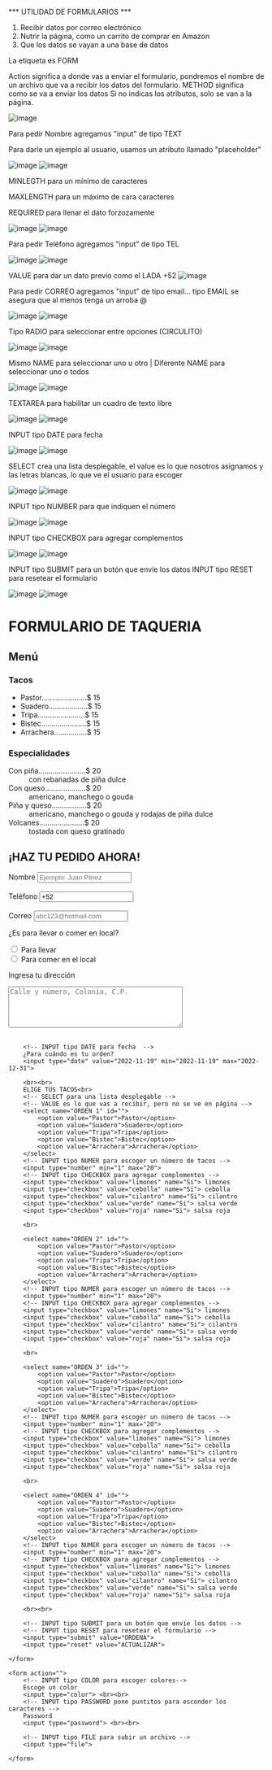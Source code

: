 *** UTILIDAD DE FORMULARIOS ***

1. Recibir datos por correo electrónico
2. Nutrir la página, como un carrito de comprar en Amazon
3. Que los datos se vayan a una base de datos

La etiqueta es FORM

Action significa a donde vas a enviar el formulario, pondremos el nombre de un archivo que va a recibir los datos del formulario.
METHOD significa como se va a enviar los datos
Si no indicas los atributos, solo se van a la página.

![image](https://user-images.githubusercontent.com/113804525/202875253-72175091-673d-4c55-bca0-f3d97da35b68.png)

Para pedir Nombre agregamos "input" de tipo TEXT

Para darle un ejemplo al usuario, usamos un atributo llamado "placeholder"

![image](https://user-images.githubusercontent.com/113804525/202875302-f7b5df0f-1087-40f6-94b7-07aebe39ebae.png)
![image](https://user-images.githubusercontent.com/113804525/202875307-bc484f20-8fcb-4df3-9284-525f9c737d56.png)

MINLEGTH para un mínimo de caracteres

MAXLENGTH para un máximo de cara caracteres

REQUIRED para llenar el dato forzozamente

![image](https://user-images.githubusercontent.com/113804525/202875436-c2486050-8c47-4d0b-8cf1-98d282072c04.png)
![image](https://user-images.githubusercontent.com/113804525/202875421-a056df82-5ac2-4b1e-814b-821fa7534a01.png)

Para pedir Teléfono agregamos "input" de tipo TEL

![image](https://user-images.githubusercontent.com/113804525/202875576-57caffc2-7039-4dfa-896f-e68d17cced21.png)
![image](https://user-images.githubusercontent.com/113804525/202875586-54ffb426-1067-4b90-af52-cace95111c8a.png)

VALUE para dar un dato previo como el LADA +52 ![image](https://user-images.githubusercontent.com/113804525/202875648-a488a42f-54ac-4342-93c1-699d88357e7d.png)

Para pedir CORREO agregamos "input" de tipo email... tipo EMAIL se asegura que al menos tenga un arroba @

![image](https://user-images.githubusercontent.com/113804525/202875731-a9f38f9c-03e7-48d6-99ff-02e8512550b4.png)
![image](https://user-images.githubusercontent.com/113804525/202877476-130d5d5f-9aa0-404c-a5d4-417803b85536.png)


Tipo RADIO para seleccionar entre opciones (CIRCULITO)

![image](https://user-images.githubusercontent.com/113804525/202875893-6e272ad9-abb6-4b0b-9bc8-5e5cb46f8852.png)
![image](https://user-images.githubusercontent.com/113804525/202876029-537654c0-54bd-4c11-8059-7648e5b12be1.png)

Mismo NAME para seleccionar uno u otro   |    Diferente NAME para seleccionar uno o todos

![image](https://user-images.githubusercontent.com/113804525/202876000-5a85b73b-463d-40c3-9124-41d6c0a46189.png)
![image](https://user-images.githubusercontent.com/113804525/202876016-c80b06e8-4641-4372-a663-b58729aa34aa.png)

TEXTAREA para habilitar un cuadro de texto libre

![image](https://user-images.githubusercontent.com/113804525/202876635-7ddf07e5-00bd-4772-ad53-cbf34451f4d3.png)
![image](https://user-images.githubusercontent.com/113804525/202876648-1a7508d2-98a4-44e5-baa9-aecf5fdba70b.png)

INPUT tipo DATE para fecha

![image](https://user-images.githubusercontent.com/113804525/202877763-43e93941-252e-4a67-bbf9-d9b9fed399a7.png)
![image](https://user-images.githubusercontent.com/113804525/202877767-215bda36-a9bd-4b0b-bc50-3c9b3edc52da.png)


SELECT  crea una lista desplegable, el value es lo que nosotros asignamos y las letras blancas, lo que ve el usuario para escoger

![image](https://user-images.githubusercontent.com/113804525/202876809-3ac7e80f-df70-4dd5-a388-1d4717933b20.png)
![image](https://user-images.githubusercontent.com/113804525/202876827-96b6bb41-6c81-4299-9a38-9cf240d4f9e0.png)


INPUT tipo NUMBER para que indiquen el número

![image](https://user-images.githubusercontent.com/113804525/202876933-b9602e0d-acdf-4e20-836c-b7462861a750.png)
![image](https://user-images.githubusercontent.com/113804525/202876957-f9f0f5ed-b5d3-4d03-a754-e280f4b92970.png)

INPUT tipo CHECKBOX para agregar complementos

![image](https://user-images.githubusercontent.com/113804525/202877116-58b8cef4-751b-4188-b4a6-f1059ba3feee.png)
![image](https://user-images.githubusercontent.com/113804525/202877040-4a10d62e-9c3e-406e-a587-4e470e83b8e9.png)

INPUT tipo SUBMIT para un botón que envíe los datos
INPUT tipo RESET para resetear el formulario

![image](https://user-images.githubusercontent.com/113804525/202877436-1b20c030-3754-4330-bf94-20dbb9ce5507.png)
![image](https://user-images.githubusercontent.com/113804525/202877444-17edfba3-e9c7-47b7-9a9f-226934f4b36d.png)




<!DOCTYPE html>
<html lang="en">
<head>
    <meta charset="UTF-8">
    <meta http-equiv="X-UA-Compatible" content="IE=edge">
    <meta name="viewport" content="width=device-width, initial-scale=1.0">
    <title>Formulario</title>
</head>
<body>
    <H1>FORMULARIO DE TAQUERIA</H1>
    <H2>Menú</H2>
    <h3>Tacos</h3>
    <ul>
        <li>Pastor......................$ 15</li>
        <li>Suadero...................$ 15</li>
        <li>Tripa.......................$ 15</li>
        <li>Bistec......................$ 15</li>
        <li>Arrachera................$ 15</li>
    </ul>
    <h3>Especialidades</h3>
    <dl>
        <dt>Con piña.......................$ 20</dt>
        <dd>con rebanadas de piña dulce</dd>
        <dt>Con queso....................$ 20</dt>
        <dd>americano, manchego o gouda</dd>
        <dt>Piña y queso.................$ 20</dt>
        <dd>americano, manchego o gouda y rodajas de piña dulce</dd>
        <dt>Volcanes......................$ 20</dt>
        <dd>tostada con queso gratinado</dd>
    </dl>
    <h2>¡HAZ TU PEDIDO AHORA!</h2>
    <!-- FORM es para iniciar los formularios -->
    <!-- ACTION es a donde envias los datos -->
    <!-- METHOD es como se envian los datos -->
    <form action="" method="">
        <!-- INPUT tipo TEXT para habilitar el cuadro para ingresar texto -->
        <!-- INPUT tipo TEL para habilitar el cuadro para número -->
        <!-- INPUT tipo EMAIL para habilitar el cuadro para correo electrónico -->
        <!-- PLACEHOLDER para dar un ejemplo al usuario como tipo marca de agua, ayuda visual -->
        <!-- MINLEGTH para un mínimo de caracteres -->
        <!-- MAXLENGTH para un máximo de cara caracteres -->
        <!-- REQUIRED para llenar el dato forzozamente -->
        Nombre <input type="text" placeholder="Ejemplo: Juan Pérez" minlength="3" maxlength="30" required> <br><br>
        <!-- VALUE para dar un dato previo como la LADA +52-->
        Teléfono <input type="tel" min="10" max="10" placeholder="Sin LADA, solo números" value="+52"> <br><br>
        <!-- El tipo EMAIL es para asegurarse que tenga un @ -->
        Correo <input type="email" placeholder="abc123@hotmail.com">
        <p>¿Es para llevar o comer en local?</p>
        <!-- RADIO para seleccionar entre opciones -->
        <!-- Mismo NAME para seleccionar uno u otro -->
        <!-- Diferente NAME para seleccionar uno o todos -->
        <input type="radio" value="Llevar" name="Llevar"> Para llevar <br>
        <input type="radio" value="Local" name="Llevar"> Para comer en el local
        <!-- TEXTAREA para un cuadrito que ingresen texto libre -->
        <P>Ingresa tu dirección</P> <textarea name="" id="" cols="40" rows="5" placeholder="Calle y número, Colonia, C.P."></textarea> <br><br>
        
        <!-- INPUT tipo DATE para fecha  -->
        ¿Para cuándo es tu orden?
        <input type="date" value="2022-11-19" min="2022-11-19" max="2022-12-31">
        
        <br><br>
        ELIGE TUS TACOS<br>
        <!-- SELECT para una lista desplegable -->
        <!-- VALUE es lo que vas a recibir, pero no se ve en página -->
        <select name="ORDEN 1" id="">
            <option value="Pastor">Pastor</option>
            <option value="Suadero">Suadero</option>
            <option value="Tripa">Tripa</option>
            <option value="Bistec">Bistec</option>
            <option value="Arrachera">Arrachera</option>
        </select>
        <!-- INPUT tipo NUMER para escoger un número de tacos -->
        <input type="number" min="1" max="20">
        <!-- INPUT tipo CHECKBOX para agregar complementos -->
        <input type="checkbox" value="limones" name="Si"> limones
        <input type="checkbox" value="cebolla" name="Si"> cebolla
        <input type="checkbox" value="cilantro" name="Si"> cilantro
        <input type="checkbox" value="verde" name="Si"> salsa verde
        <input type="checkbox" value="roja" name="Si"> salsa roja

        <br>

        <select name="ORDEN 2" id="">
            <option value="Pastor">Pastor</option>
            <option value="Suadero">Suadero</option>
            <option value="Tripa">Tripa</option>
            <option value="Bistec">Bistec</option>
            <option value="Arrachera">Arrachera</option>
        </select>
        <!-- INPUT tipo NUMER para escoger un número de tacos -->
        <input type="number" min="1" max="20">
        <!-- INPUT tipo CHECKBOX para agregar complementos -->
        <input type="checkbox" value="limones" name="Si"> limones
        <input type="checkbox" value="cebolla" name="Si"> cebolla
        <input type="checkbox" value="cilantro" name="Si"> cilantro
        <input type="checkbox" value="verde" name="Si"> salsa verde
        <input type="checkbox" value="roja" name="Si"> salsa roja

        <br>

        <select name="ORDEN 3" id="">
            <option value="Pastor">Pastor</option>
            <option value="Suadero">Suadero</option>
            <option value="Tripa">Tripa</option>
            <option value="Bistec">Bistec</option>
            <option value="Arrachera">Arrachera</option>
        </select>
        <!-- INPUT tipo NUMER para escoger un número de tacos -->
        <input type="number" min="1" max="20">
        <!-- INPUT tipo CHECKBOX para agregar complementos -->
        <input type="checkbox" value="limones" name="Si"> limones
        <input type="checkbox" value="cebolla" name="Si"> cebolla
        <input type="checkbox" value="cilantro" name="Si"> cilantro
        <input type="checkbox" value="verde" name="Si"> salsa verde
        <input type="checkbox" value="roja" name="Si"> salsa roja

        <br>

        <select name="ORDEN 4" id="">
            <option value="Pastor">Pastor</option>
            <option value="Suadero">Suadero</option>
            <option value="Tripa">Tripa</option>
            <option value="Bistec">Bistec</option>
            <option value="Arrachera">Arrachera</option>
        </select>
        <!-- INPUT tipo NUMER para escoger un número de tacos -->
        <input type="number" min="1" max="20">
        <!-- INPUT tipo CHECKBOX para agregar complementos -->
        <input type="checkbox" value="limones" name="Si"> limones
        <input type="checkbox" value="cebolla" name="Si"> cebolla
        <input type="checkbox" value="cilantro" name="Si"> cilantro
        <input type="checkbox" value="verde" name="Si"> salsa verde
        <input type="checkbox" value="roja" name="Si"> salsa roja

        <br><br>

        <!-- INPUT tipo SUBMIT para un botón que envíe los datos -->
        <!-- INPUT tipo RESET para resetear el formulario -->
        <input type="submit" value="ORDENA"> 
        <input type="reset" value="ACTUALIZAR">

    </form>
   
    <form action="">
        <!-- INPUT tipo COLOR para escoger colores-->
        Escoge un color
        <input type="color"> <br><br>
        <!-- INPUT tipo PASSWORD pone puntitos para esconder los caracteres -->
        Password
        <input type="password"> <br><br>
        
        <!-- INPUT tipo FILE para subir un archivo -->
        <input type="file">

    </form>
</body>
</html>
